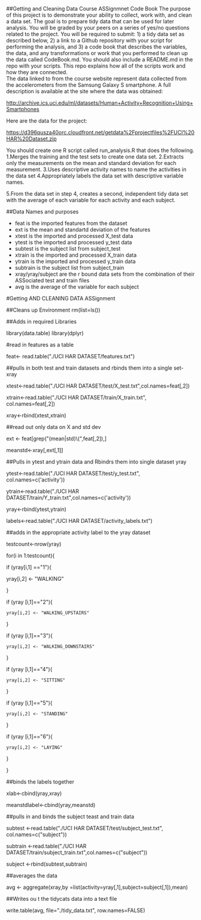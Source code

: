 ##Getting and Cleaning Data Course ASSignmnet Code Book
The purpose of this project is to demonstrate your ability to collect, work with, and clean a data set. The goal is to prepare tidy data that can be used for later analysis. You will be graded by your peers on a series of yes/no questions related to the project. You will be required to submit: 1) a tidy data set as described below, 2) a link to a Github repository with your script for performing the analysis, and 3) a code book that describes the variables, the data, and any transformations or work that you performed to clean up the data called CodeBook.md. You should also include a README.md in the repo with your scripts. This repo explains how all of the scripts work and how they are connected.  
The data linked to from the course website represent data collected from the accelerometers from the Samsung Galaxy S smartphone. A full description is available at the site where the data was obtained: 

http://archive.ics.uci.edu/ml/datasets/Human+Activity+Recognition+Using+Smartphones 

Here are the data for the project: 

https://d396qusza40orc.cloudfront.net/getdata%2Fprojectfiles%2FUCI%20HAR%20Dataset.zip 

 You should create one R script called run_analysis.R that does the following. 
1.Merges the training and the test sets to create one data set.
2.Extracts only the measurements on the mean and standard deviation for each measurement. 
3.Uses descriptive activity names to name the activities in the data set
4.Appropriately labels the data set with descriptive variable names. 

5.From the data set in step 4, creates a second, independent tidy data set with the average of each variable for each activity and each subject.

##Data Names and purposes
- feat is the imported features from the dataset
- ext is the mean and standartd deviation of the features
- xtest is the imported and processed X_test data
- ytest is the imported and processed y_test data
- subtest is the subject list from subject_test 
- xtrain is the imported and processed X_train data
- ytrain is the imported and processed y_train data
- subtrain is the subject list from subject_train
- xray/yray/subject are the r bound data sets from the combination of their ASSociated test and train files
- avg is the average of the variable for each subject

#Getting AND CLEANING DATA ASSignment

##Cleans up Environment
rm(list=ls())

##Adds in required Libraries

library(data.table)
library(dplyr)

#read in features as a table

feat<- read.table("./UCI HAR DATASET/features.txt")

##pulls in both test and train datasets and rbinds them into a single set- xray

xtest<-read.table("./UCI HAR DATASET/test/X_test.txt",col.names=feat[,2])

xtrain<-read.table("./UCI HAR DATASET/train/X_train.txt", col.names=feat[,2])

xray<-rbind(xtest,xtrain)

##read out only data on X and std dev

ext <- feat[grep("(mean|std)\\(",feat[,2]),]

meanstd<-xray[,ext[,1]]

##Pulls in ytest and ytrain data and Rbindrs them into single dataset yray

ytest<-read.table("./UCI HAR DATASET/test/y_test.txt", col.names=c('activity'))

 ytrain<-read.table("./UCI HAR DATASET/train/Y_train.txt",col.names=c('activity'))
 
yray<-rbind(ytest,ytrain)

 labels<-read.table("./UCI HAR DATASET/activity_labels.txt")
 
##adds in the appropriate activity label to the yray dataset

 testcount<-nrow(yray)
 
for(i in 1:testcount){

  if (yray[i,1] =="1"){
  
  yray[i,2] <- "WALKING"
  
  }
  
  if (yray [i,1]=="2"){
  
    yray[i,2] <- "WALKING_UPSTAIRS"
    
  }
  
  if (yray [i,1]=="3"){
  
    yray[i,2] <- "WALKING_DOWNSTAIRS"
    
  }
  
  if (yray [i,1]=="4"){
  
    yray[i,2] <- "SITTING"
    
  }
  

  if (yray [i,1]=="5"){
  
    yray[i,2] <- "STANDING"
    
  }
  
  if (yray [i,1]=="6"){
  
    yray[i,2] <- "LAYING"
    
  }
  
}

##binds the labels together

 xlab<-cbind(yray,xray)
 
 meanstdlabel<-cbind(yray,meanstd)
 
##pulls in and binds the subject teast and train data

subtest <-read.table("./UCI HAR DATASET/test/subject_test.txt", col.names=c("subject"))

subtrain <-read.table("./UCI HAR DATASET/train/subject_train.txt",col.names=c("subject"))

subject <-rbind(subtest,subtrain)

##averages the data

 avg <- aggregate(xray,by =list(activity=yray[,1],subject=subject[,1]),mean)
 
##Writes ou t the tidycats data into a text file

write.table(avg, file="./tidy_data.txt", row.names=FALSE)